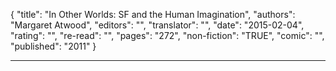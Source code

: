 {
"title": "In Other Worlds: SF and the Human Imagination",
"authors": "Margaret Atwood",
"editors": "",
"translator": "",
"date": "2015-02-04",
"rating": "",
"re-read": "",
"pages": "272",
"non-fiction": "TRUE",
"comic": "",
"published": "2011"
}

---
